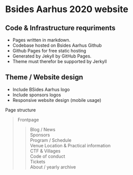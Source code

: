 # Bsides Aarhus 2020 website

## Code & Infrastructure requriments
* Pages written in markdown.
* Codebase hosted on Bsides Aarhus Github
* Github Pages for free static hosting
* Generated by Jekyll by GitHub Pages.
* Theme must therefor be supported by Jerkyll

## Theme / Website design
* Include BSides Aarhus logo
* Include sponsors logos
* Responsive website design (mobile usage)

Page structure   
> Frontpage    
>> Blog / News    
>> Sponsors    
>> Program / Schedule    
>> Venue Location & Practical information    
>> CTF & Villages    
>> Code of conduct   
>> Tickets   
>> About / yearly archive
